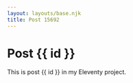 ```yaml
---
layout: layouts/base.njk
title: Post 15692
---
```


# Post {{ id }}

This is post {{ id }} in my Eleventy project.
